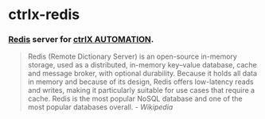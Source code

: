 # ctrlx-redis
### [Redis](https://redis.io) server for [ctrlX AUTOMATION](https://apps.boschrexroth.com/microsites/ctrlx-automation/en/).

> Redis (Remote Dictionary Server) is an open-source in-memory storage, used as a distributed, in-memory key–value database, cache and message broker, with optional durability. Because it holds all data in memory and because of its design, Redis offers low-latency reads and writes, making it particularly suitable for use cases that require a cache. Redis is the most popular NoSQL database and one of the most popular databases overall. - _Wikipedia_

